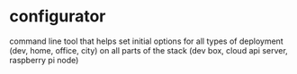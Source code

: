 # configurator
command line tool that helps set initial options for all types of deployment (dev, home, office, city) on all parts of the stack (dev box, cloud api server, raspberry pi node)
